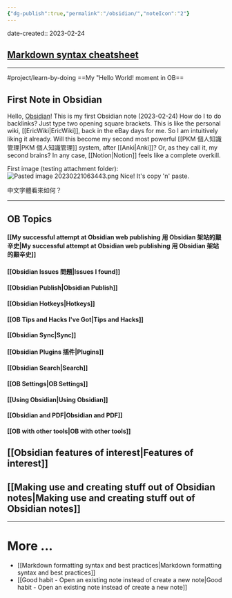 ```yaml
---
{"dg-publish":true,"permalink":"/obsidian/","noteIcon":"2"}
---
```


date-created:: 2023-02-24
## [Markdown syntax cheatsheet](https://help.obsidian.md/Editing+and+formatting/Basic+formatting+syntax)

---
#project/learn-by-doing 
==My "Hello World! moment in OB==
## First Note in Obsidian

Hello, [Obsidian](https://obsidian.md/)! This is my first Obsidian note (2023-02-24)
How do I to do backlinks? Just type two opening square brackets.
This is like the personal wiki, [[EricWiki\|EricWiki]], back in the eBay days for me. So I am intuitively liking it already.
Will this become my second most powerful [[PKM 個人知識管理\|PKM 個人知識管理]] system, after [[Anki\|Anki]]?
Or, as they call it, my second brains?
In any case, [[Notion\|Notion]] feels like a complete overkill.

First image (testing attachment folder): 
![Pasted image 20230221063443.png](/img/user/_attachments/Pasted%20image%2020230221063443.png)
Nice! It's copy 'n' paste.

中文字體看來如何？

---

## OB Topics

#### [[My successful attempt at Obsidian web publishing 用 Obsidian 架站的艱辛史\|My successful attempt at Obsidian web publishing 用 Obsidian 架站的艱辛史]]

#### [[Obsidian Issues 問題\|Issues I found]]

#### [[Obsidian Publish\|Obsidian Publish]]
#### [[Obsidian Hotkeys\|Hotkeys]]
#### [[OB Tips and Hacks I've Got\|Tips and Hacks]]
#### [[Obsidian Sync\|Sync]]
#### [[Obsidian Plugins 插件\|Plugins]]
#### [[Obsidian Search\|Search]]
#### [[OB Settings\|OB Settings]]
#### [[Using Obsidian\|Using Obsidian]]
#### [[Obsidian and PDF\|Obsidian and PDF]]

#### [[OB with other tools\|OB with other tools]]

## [[Obsidian features of interest\|Features of interest]]

## [[Making use and creating stuff out of Obsidian notes\|Making use and creating stuff out of Obsidian notes]]

---
# More ...
- [[Markdown formatting syntax and best practices\|Markdown formatting syntax and best practices]]
- [[Good habit - Open an existing note instead of create a new note\|Good habit - Open an existing note instead of create a new note]]
